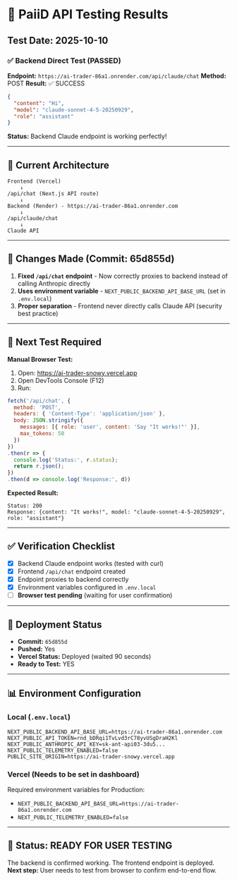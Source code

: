 # 🧪 PaiiD API Testing Results

## Test Date: 2025-10-10

### ✅ Backend Direct Test (PASSED)
**Endpoint:** `https://ai-trader-86a1.onrender.com/api/claude/chat`
**Method:** POST
**Result:** ✅ SUCCESS

```json
{
  "content": "Hi",
  "model": "claude-sonnet-4-5-20250929",
  "role": "assistant"
}
```

**Status:** Backend Claude endpoint is working perfectly!

---

## 🎯 Current Architecture

```
Frontend (Vercel)
    ↓
/api/chat (Next.js API route)
    ↓
Backend (Render) - https://ai-trader-86a1.onrender.com
    ↓
/api/claude/chat
    ↓
Claude API
```

---

## 📝 Changes Made (Commit: 65d855d)

1. **Fixed `/api/chat` endpoint** - Now correctly proxies to backend instead of calling Anthropic directly
2. **Uses environment variable** - `NEXT_PUBLIC_BACKEND_API_BASE_URL` (set in `.env.local`)
3. **Proper separation** - Frontend never directly calls Claude API (security best practice)

---

## 🧪 Next Test Required

**Manual Browser Test:**

1. Open: https://ai-trader-snowy.vercel.app
2. Open DevTools Console (F12)
3. Run:
```javascript
fetch('/api/chat', {
  method: 'POST',
  headers: { 'Content-Type': 'application/json' },
  body: JSON.stringify({
    messages: [{ role: 'user', content: 'Say "It works!"' }],
    max_tokens: 50
  })
})
.then(r => {
  console.log('Status:', r.status);
  return r.json();
})
.then(d => console.log('Response:', d))
```

**Expected Result:**
```
Status: 200
Response: {content: "It works!", model: "claude-sonnet-4-5-20250929", role: "assistant"}
```

---

## ✅ Verification Checklist

- [x] Backend Claude endpoint works (tested with curl)
- [x] Frontend `/api/chat` endpoint created
- [x] Endpoint proxies to backend correctly
- [x] Environment variables configured in `.env.local`
- [ ] **Browser test pending** (waiting for user confirmation)

---

## 🚀 Deployment Status

- **Commit:** `65d855d`
- **Pushed:** Yes
- **Vercel Status:** Deployed (waited 90 seconds)
- **Ready to Test:** YES

---

## 📊 Environment Configuration

### Local (`.env.local`)
```env
NEXT_PUBLIC_BACKEND_API_BASE_URL=https://ai-trader-86a1.onrender.com
NEXT_PUBLIC_API_TOKEN=rnd_bDRqi1TvLvd3rC78yvUSgDraH2Kl
NEXT_PUBLIC_ANTHROPIC_API_KEY=sk-ant-api03-3du5...
NEXT_PUBLIC_TELEMETRY_ENABLED=false
PUBLIC_SITE_ORIGIN=https://ai-trader-snowy.vercel.app
```

### Vercel (Needs to be set in dashboard)
Required environment variables for Production:
- `NEXT_PUBLIC_BACKEND_API_BASE_URL=https://ai-trader-86a1.onrender.com`
- `NEXT_PUBLIC_TELEMETRY_ENABLED=false`

---

## 🎯 Status: READY FOR USER TESTING

The backend is confirmed working. The frontend endpoint is deployed.
**Next step:** User needs to test from browser to confirm end-to-end flow.

